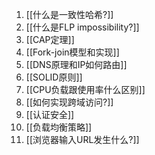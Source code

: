 1. [[什么是一致性哈希?]]
2. [[什么是FLP impossibility?]]
3. [[CAP定理]]
4. [[Fork-join模型和实现]]
5. [[DNS原理和IP如何路由]]
6. [[SOLID原则]]
7. [[CPU负载跟使用率什么区别]]
8. [[如何实现跨域访问?]]
9. [[认证安全]]
10. [[负载均衡策略]]
11. [[浏览器输入URL发生什么?]]